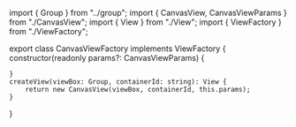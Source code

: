 import { Group } from "../group";
import { CanvasView, CanvasViewParams } from "./CanvasView";
import { View } from "./View";
import { ViewFactory } from "./ViewFactory";

export class CanvasViewFactory implements ViewFactory {
    constructor(readonly params?: CanvasViewParams) {

    }
    createView(viewBox: Group, containerId: string): View {
        return new CanvasView(viewBox, containerId, this.params);
    }
}